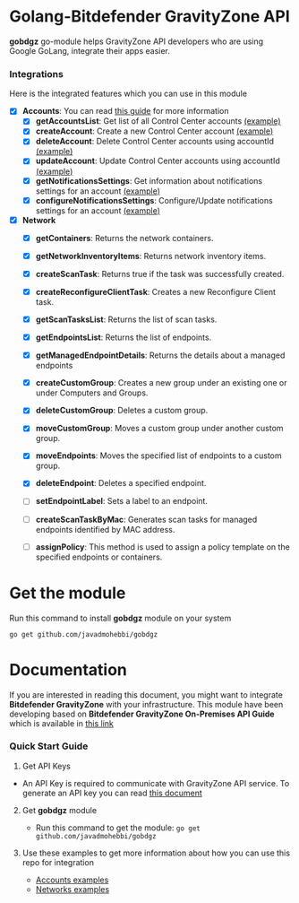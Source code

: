 # Golang-Bitdefender GravityZone API
**gobdgz** go-module helps GravityZone API developers who are using Google GoLang, integrate their apps easier.

### Integrations
Here is the integrated features which you can use in this module
- [x] **Accounts**: You can read [this guide](http://download.bitdefender.com/business/API/Bitdefender_GravityZone_On-Premises_APIGuide_enUS.pdf#page=11&zoom=100,33,112) for more information
    - [x] **getAccountsList**: Get list of all Control Center accounts [(example)](https://github.com/javadmohebbi/gobdgz/blob/abef6a486f9f048261ee70d33246ebad2dd1f111/example/accounts/main.go#L72)
    - [x] **createAccount**: Create a new Control Center account [(example)](https://github.com/javadmohebbi/gobdgz/blob/abef6a486f9f048261ee70d33246ebad2dd1f111/example/accounts/main.go#L87)
    - [x] **deleteAccount**: Delete Control Center accounts using accountId [(example)](https://github.com/javadmohebbi/gobdgz/blob/abef6a486f9f048261ee70d33246ebad2dd1f111/example/accounts/main.go#L249)
    - [x] **updateAccount**: Update Control Center accounts using accountId [(example)](https://github.com/javadmohebbi/gobdgz/blob/abef6a486f9f048261ee70d33246ebad2dd1f111/example/accounts/main.go#L124)
    - [x] **getNotificationsSettings**: Get information about notifications settings for an account [(example)](https://github.com/javadmohebbi/gobdgz/blob/abef6a486f9f048261ee70d33246ebad2dd1f111/example/accounts/main.go#L167)
    - [x] **configureNotificationsSettings**: Configure/Update notifications settings for an account [(example)](https://github.com/javadmohebbi/gobdgz/blob/abef6a486f9f048261ee70d33246ebad2dd1f111/example/accounts/main.go#L193)

- [x] **Network**
    - [x] **getContainers**: Returns the network containers.
    - [x] **getNetworkInventoryItems**: Returns network inventory items.
    - [x] **createScanTask**: Returns true if the task was successfully created.
    - [x] **createReconfigureClientTask**: Creates a new Reconfigure Client task.
    - [x] **getScanTasksList**: Returns the list of scan tasks.
    - [x] **getEndpointsList**: Returns the list of endpoints.
    - [x] **getManagedEndpointDetails**: Returns the details about a managed endpoints
    - [x] **createCustomGroup**: Creates a new group under an existing one or under Computers and Groups.
    - [x] **deleteCustomGroup**: Deletes a custom group.
    - [x] **moveCustomGroup**: Moves a custom group under another custom group.
    - [x] **moveEndpoints**: Moves the specified list of endpoints to a custom group.
    - [x] **deleteEndpoint**: Deletes a specified endpoint.
    - [ ] **setEndpointLabel**: Sets a label to an endpoint.
    - [ ] **createScanTaskByMac**: Generates scan tasks for managed endpoints identified by MAC address.
    - [ ] **assignPolicy**: This method is used to assign a policy template on the specified endpoints or containers.


# Get the module
Run this command to install **gobdgz** module on your system
```
go get github.com/javadmohebbi/gobdgz
```


# Documentation
If you are interested in reading this document, you might want to integrate **Bitdefender GravityZone** with your infrastructure. This module have been developing based on **Bitdefender GravityZone On-Premises API Guide** which is available in [this link](http://download.bitdefender.com/business/API/Bitdefender_GravityZone_On-Premises_APIGuide_enUS.pdf)

### Quick Start Guide
1. Get API Keys
- An API Key is required to communicate with GravityZone API service. To generate an API key you can read [this document](http://download.bitdefender.com/business/API/Bitdefender_GravityZone_On-Premises_APIGuide_enUS.pdf#page=7&zoom=100,33,85)

2. Get **gobdgz** module
    - Run this command to get the module: ```go get github.com/javadmohebbi/gobdgz```

3. Use these examples to get more information about how you can use this repo for integration
    - [Accounts examples](example/accounts)
    - [Networks examples](example/network)
